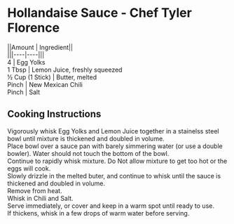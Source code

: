 # Hollandaise Sauce - Chef Tyler Florence  
  
||Amount | Ingredient||  
|||----|----|||  
4 | Egg Yolks  
1 Tbsp | Lemon Juice, freshly squeezed  
½ Cup (1 Stick) | Butter, melted  
Pinch | New Mexican Chili   
Pinch | Salt  
  
## Cooking Instructions  
Vigorously whisk Egg Yolks and Lemon Juice together in a stainelss steel bowl until mixture is thickened and doubled in volume.  
Place bowl over a sauce pan with barely simmering water (or use a double bowler).  Water should not touch the bottom of the bowl.  
Continue to rapidly whisk mixture.  Do Not allow mixture to get too hot or the eggs will cook.  
Slowly drizzle in the melted buter, and continue to whisk until the sauce is thickened and doubled in volume.  
Remove from heat.  
Whisk in Chili and Salt.  
Serve immediately, or cover and keep in a warm spot until ready to use.  
If thickens, whisk in a few drops of warm water before serving.  
   